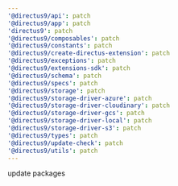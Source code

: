 ```yaml
---
'@directus9/api': patch
'@directus9/app': patch
'directus9': patch
'@directus9/composables': patch
'@directus9/constants': patch
'@directus9/create-directus-extension': patch
'@directus9/exceptions': patch
'@directus9/extensions-sdk': patch
'@directus9/schema': patch
'@directus9/specs': patch
'@directus9/storage': patch
'@directus9/storage-driver-azure': patch
'@directus9/storage-driver-cloudinary': patch
'@directus9/storage-driver-gcs': patch
'@directus9/storage-driver-local': patch
'@directus9/storage-driver-s3': patch
'@directus9/types': patch
'@directus9/update-check': patch
'@directus9/utils': patch
---
```


update packages
